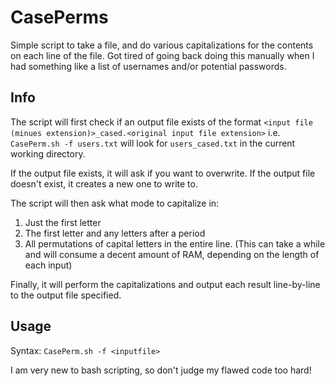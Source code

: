 # CasePerms
Simple script to take a file, and do various capitalizations for the contents on each line of the file. Got tired of going back doing this manually when I had something like a list of usernames and/or potential passwords.

## Info
The script will first check if an output file exists of the format `<input file (minues extension)>_cased.<original input file extension>` i.e. `CasePerm.sh -f users.txt` will look for `users_cased.txt` in the current working directory.

If the output file exists, it will ask if you want to overwrite. If the output file doesn't exist, it creates a new one to write to.

The script will then ask what mode to capitalize in:
1. Just the first letter
2. The first letter and any letters after a period
3. All permutations of capital letters in the entire line. (This can take a while and will consume a decent amount of RAM, depending on the length of each input)

Finally, it will perform the capitalizations and output each result line-by-line to the output file specified.

## Usage
Syntax:
`CasePerm.sh -f <inputfile>`

I am very new to bash scripting, so don't judge my flawed code too hard!
